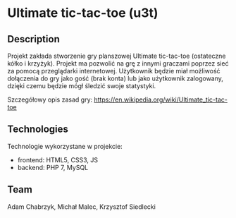 # Ultimate tic-tac-toe (u3t)
## Description
Projekt zakłada stworzenie gry planszowej Ultimate tic-tac-toe (ostateczne kółko i krzyżyk). Projekt ma pozwolić na grę z innymi graczami poprzez sieć za pomocą przeglądarki internetowej. Użytkownik będzie miał możliwość dołączenia do gry jako gość (brak konta) lub jako użytkownik zalogowany, dzięki czemu będzie mógł śledzić swoje statystyki.

Szczegółowy opis zasad gry: https://en.wikipedia.org/wiki/Ultimate_tic-tac-toe
## Technologies
Technologie wykorzystane w projekcie:
* frontend: HTML5, CSS3, JS
* backend: PHP 7, MySQL

## Team
Adam Chabrzyk, Michał Malec, Krzysztof Siedlecki
